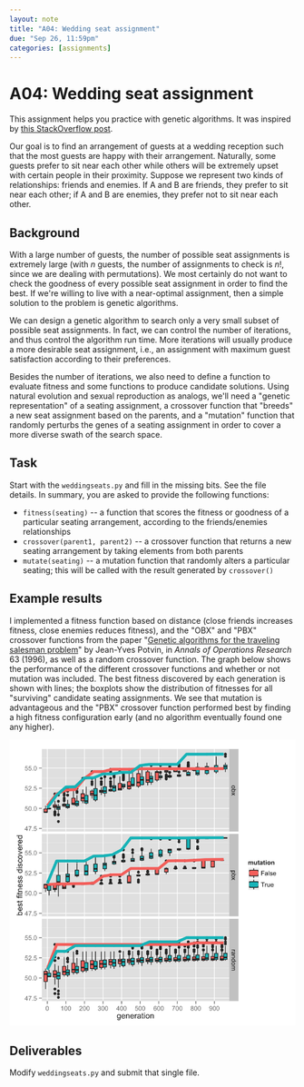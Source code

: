 ```yaml
---
layout: note
title: "A04: Wedding seat assignment"
due: "Sep 26, 11:59pm"
categories: [assignments]
---
```


# A04: Wedding seat assignment

This assignment helps you practice with genetic algorithms. It was inspired by [this StackOverflow post](http://stackoverflow.com/a/1591577).

Our goal is to find an arrangement of guests at a wedding reception such that the most guests are happy with their arrangement. Naturally, some guests prefer to sit near each other while others will be extremely upset with certain people in their proximity. Suppose we represent two kinds of relationships: friends and enemies. If A and B are friends, they prefer to sit near each other; if A and B are enemies, they prefer not to sit near each other.

## Background

With a large number of guests, the number of possible seat assignments is extremely large (with $n$ guests, the number of assignments to check is $n!$, since we are dealing with permutations). We most certainly do not want to check the goodness of every possible seat assignment in order to find the best. If we're willing to live with a near-optimal assignment, then a simple solution to the problem is genetic algorithms.

We can design a genetic algorithm to search only a very small subset of possible seat assignments. In fact, we can control the number of iterations, and thus control the algorithm run time. More iterations will usually produce a more desirable seat assignment, i.e., an assignment with maximum guest satisfaction according to their preferences.

Besides the number of iterations, we also need to define a function to evaluate fitness and some functions to produce candidate solutions. Using natural evolution and sexual reproduction as analogs, we'll need a "genetic representation" of a seating assignment, a crossover function that "breeds" a new seat assignment based on the parents, and a "mutation" function that randomly perturbs the genes of a seating assignment in order to cover a more diverse swath of the search space.

## Task

Start with the `weddingseats.py` and fill in the missing bits. See the file details. In summary, you are asked to provide the following functions:

- `fitness(seating)` -- a function that scores the fitness or goodness of a particular seating arrangement, according to the friends/enemies relationships
- `crossover(parent1, parent2)` -- a crossover function that returns a new seating arrangement by taking elements from both parents
- `mutate(seating)` -- a mutation function that randomly alters a particular seating; this will be called with the result generated by `crossover()`

## Example results

I implemented a fitness function based on distance (close friends increases fitness, close enemies reduces fitness), and the "OBX" and "PBX" crossover functions from the paper "[Genetic algorithms for the traveling salesman problem](http://www.inf.tu-dresden.de/content/institutes/ki/cl/study/summer14/pssai/slides/GA_for_TSP.pdf)" by Jean-Yves Potvin, in *Annals of Operations Research* 63 (1996), as well as a random crossover function. The graph below shows the performance of the different crossover functions and whether or not mutation was included. The best fitness discovered by each generation is shown with lines; the boxplots show the distribution of fitnesses for all "surviving" candidate seating assignments. We see that mutation is advantageous and the "PBX" crossover function performed best by finding a high fitness configuration early (and no algorithm eventually found one any higher).

![Wedding seat assignment comparison](/images/weddingseats-comparison.png)

## Deliverables

Modify `weddingseats.py` and submit that single file.

